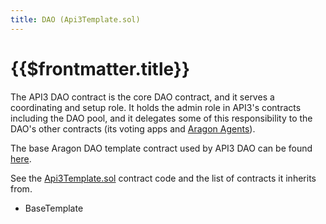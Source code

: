 ```yaml
---
title: DAO (Api3Template.sol)
---
```


# {{$frontmatter.title}}

The API3 DAO contract is the core DAO contract, and it serves a coordinating and
setup role. It holds the admin role in API3's contracts including the DAO pool,
and it delegates some of this responsibility to the DAO's other contracts (its
voting apps and [Aragon Agents](https://aragon.org/agent)).

The base Aragon DAO template contract used by API3 DAO can be found
[here](https://github.com/aragon/dao-templates/blob/master/shared/contracts/BaseTemplate.sol).

See the
[Api3Template.sol](https://github.com/api3dao/api3-dao/tree/main/packages/dao/contracts)
contract code and the list of contracts it inherits from.

- BaseTemplate
